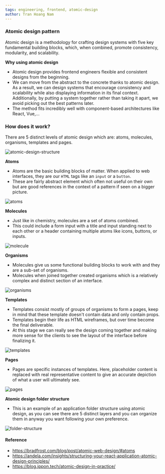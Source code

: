 ```yaml
---
tags: engineering, frontend, atomic-design
author: Tran Hoang Nam
---
```


### Atomic design pattern

Atomic design is a methodology for crafting design systems with five key fundamental building blocks, which, when combined, promote consistency, modularity, and scalability.

**Why using atomic design**
- Atomic design provides frontend engineers flexible and consistent designs from the beginning.
- We can move from the abstract to the concrete thanks to atomic design. As a result, we can design systems that encourage consistency and scalability while also displaying information in its final context. Additionally, by putting a system together rather than taking it apart, we avoid picking out the best patterns later.
- The method fits incredibly well with component-based architectures like React, Vue,...

### How does it work?
There are 5 distinct levels of atomic design which are: atoms, molecules, organisms, templates and pages.

![atomic-design-structure](https://bradfrost.com/wp-content/uploads/2013/06/atomic-design.png)

**Atoms**
- Atoms are the basic building blocks of matter. When applied to web interfaces, they are our `HTML` tags like an `input` or a `button`.
- These are fairly abstract element which often not useful on their own but are good references in the context of a pattern if seen on a bigger picture.

![atoms](https://bradfrost.com/wp-content/uploads/2013/06/atoms.jpg)

**Molecules**
- Just like in chemistry, molecules are a set of atoms combined.
- This could include a form input with a title and input standing next to each other or a header containing multiple atoms like icons, buttons, or inputs.

![molecule](http://bradfrost.com/wp-content/uploads/2013/06/molecule.jpg)

**Organisms**
- Molecules give us some functional building blocks to work with and they are a sub-set of organisms.
- Molecules when joined together created organisms which is a relatively complex and distinct section of an interface.

![organisms](https://bradfrost.com/wp-content/uploads/2013/06/organism2.jpg)

**Templates**
- Templates consist mostly of groups of organisms to form a pages, keep in mind that these template doesn't contain data and only contain props.
- Templates begin their life as HTML wireframes, but over time become the final deliverable.
- At this stage we can really see the design coming together and making more sense for the clients to see the layout of the interface before finalizing it. 

![templates](https://bradfrost.com/wp-content/uploads/2013/06/template1.jpg)

**Pages**
- Pages are specific instances of templates. Here, placeholder content is replaced with real representative content to give an accurate depiction of what a user will ultimately see.

![pages](https://bradfrost.com/wp-content/uploads/2013/06/page1.jpg)

**Atomic design folder structure**
- This is an example of an application folder structure using atomic design, as you can see there are 5 distinct layers and you can organize them in anyway you want following your own preference.

![folder-structure](https://andela.com/wp-content/uploads/2019/10/Screenshot-2019-10-25-at-2.33.30-PM.png)

#### Reference

- https://bradfrost.com/blog/post/atomic-web-design/#atoms
- https://andela.com/insights/structuring-your-react-application-atomic-design-principles/
- https://blog.ippon.tech/atomic-design-in-practice/
